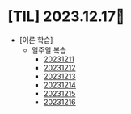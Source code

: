 # [TIL] 2023.12.17📒

* [이론 학습]
  * 일주일 복습
    - [20231211](20231211.md)
    - [20231212](20231212.md)
    - [20231213](20231213.md)
    - [20231214](20231214.md)
    - [20231215](20231215.md)
    - [20231216](20231216.md)
